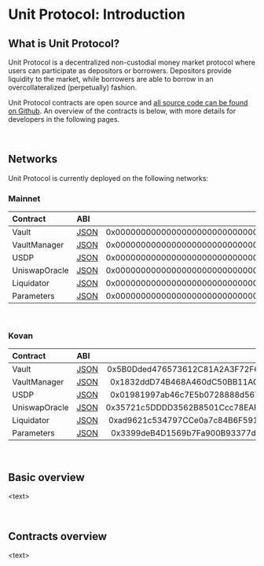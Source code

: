 # Unit Protocol: Introduction

## What is Unit Protocol?

Unit Protocol is a decentralized non-custodial money market protocol where users can participate as depositors or borrowers. Depositors provide liquidity to the market, while borrowers are able to borrow in an overcollateralized (perpetually) fashion.

Unit Protocol contracts are open source and [all source code can be found on Github](https://github.com/unitprotocol/core). An overview of the contracts is below, with more details for developers in the following pages.

<br >

## Networks

Unit Protocol is currently deployed on the following networks:


### Mainnet

| Contract | ABI | Address |
| :--- | :--- | ---: |
| Vault | [JSON]() | 0x0000000000000000000000000000000000000000 |
| VaultManager | [JSON]() | 0x0000000000000000000000000000000000000000 |
| USDP | [JSON]() | 0x0000000000000000000000000000000000000000 |
| UniswapOracle | [JSON]() | 0x0000000000000000000000000000000000000000 |
| Liquidator | [JSON]() | 0x0000000000000000000000000000000000000000 |
| Parameters | [JSON]() | 0x0000000000000000000000000000000000000000 |

<br >

### Kovan

| Contract | ABI | Address |
| :--- | :--- | ---: |
| Vault | [JSON]() | 0x5B0Dded476573612C81A2A3F72F6d774d7d962B5 |
| VaultManager | [JSON]() | 0x1832ddD74B468A460dC50BB11ACea575b5Ea5fc3 |
| USDP | [JSON]() | 0x01981997ab46c7E5b0728888d5670EAab2aA2a8C |
| UniswapOracle | [JSON]() | 0x35721c5DDDD3562B8501Ccc78EAFD7c316472b42 |
| Liquidator | [JSON]() | 0xad9621c534797CCe0a7c84B6F5916CF2466240B1 |
| Parameters | [JSON]() | 0x3399deB4D1569b7Fa900B93377da64Fe750a43Da |


<br >

## Basic overview

\<text>

<br >

## Contracts overview

\<text>
